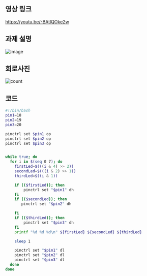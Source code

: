 ## 영상 링크
https://youtu.be/-BAtlQOke2w

## 과제 설명

![image](https://github.com/user-attachments/assets/9ba4a49a-aa84-4beb-bb9c-99aba5e74bd3)

## 회로사진

![count](https://github.com/user-attachments/assets/d36faf96-9fa5-49bc-b086-6aeffa93d401)

## 코드

```bash
#!/bin/bash
pin1=18
pin2=19
pin3=20

pinctrl set $pin1 op
pinctrl set $pin2 op
pinctrl set $pin3 op


while true; do
  for i in $(seq 0 7); do
    firstLed=$(((i & 4) >> 2))
    secondLed=$(((i & 2) >> 1))
    thirdLed=$((i & 1))

    if (($firstLed)); then
        pinctrl set "$pin1" dh
    fi
    if (($secondLed)); then
       pinctrl set "$pin2" dh

    fi
    if (($thirdLed)); then
        pinctrl set "$pin3" dh
    fi
    printf "%d %d %d\n" ${firstLed} ${secondLed} ${thirdLed}

    sleep 1

    pinctrl set "$pin1" dl
    pinctrl set "$pin2" dl
    pinctrl set "$pin3" dl
  done
done
```
